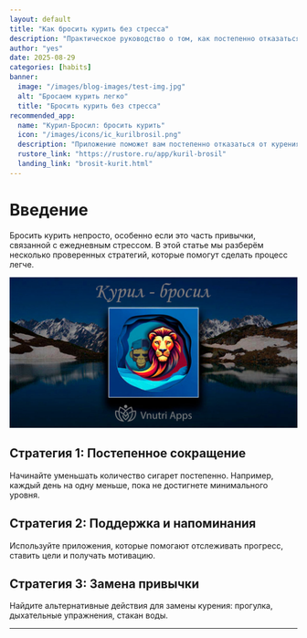 ```yaml
---
layout: default
title: "Как бросить курить без стресса"
description: "Практическое руководство о том, как постепенно отказаться от курения, снизить тревогу и выработать новые привычки."
author: "yes"
date: 2025-08-29
categories: [habits]
banner:
  image: "/images/blog-images/test-img.jpg"
  alt: "Бросаем курить легко"
  title: "Бросить курить без стресса"
recommended_app:
  name: "Курил-Бросил: бросить курить"
  icon: "/images/icons/ic_kurilbrosil.png"
  description: "Приложение поможет вам постепенно отказаться от курения и следить за прогрессом."
  rustore_link: "https://rustore.ru/app/kuril-brosil"
  landing_link: "brosit-kurit.html"
---
```


# Введение

Бросить курить непросто, особенно если это часть привычки, связанной с ежедневным стрессом. В этой статье мы разберём несколько проверенных стратегий, которые помогут сделать процесс легче.

![Пример картинки]( /images/image_kurilbrosil.jpg "Путь к свободе от никотина")

## Стратегия 1: Постепенное сокращение

Начинайте уменьшать количество сигарет постепенно. Например, каждый день на одну меньше, пока не достигнете минимального уровня.

## Стратегия 2: Поддержка и напоминания

Используйте приложения, которые помогают отслеживать прогресс, ставить цели и получать мотивацию.

## Стратегия 3: Замена привычки

Найдите альтернативные действия для замены курения: прогулка, дыхательные упражнения, стакан воды.

---






